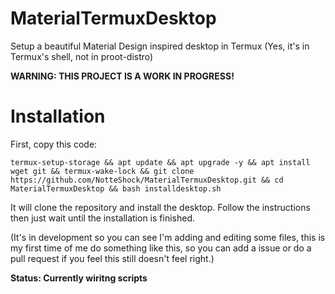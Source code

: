 # MaterialTermuxDesktop

Setup a beautiful Material Design inspired desktop in Termux (Yes, it's in Termux's shell, not in proot-distro)

**WARNING: THIS PROJECT IS A WORK IN PROGRESS!**

# Installation

First, copy this code:
```
termux-setup-storage && apt update && apt upgrade -y && apt install wget git && termux-wake-lock && git clone https://github.com/NotteShock/MaterialTermuxDesktop.git && cd MaterialTermuxDesktop && bash installdesktop.sh
```
It will clone the repository and install the desktop. Follow the instructions then just wait until the installation is finished.

(It's in development so you can see I'm adding and editing some files, this is my first time of me do something like this, so you can add a issue or do a pull request if you feel this still doesn't feel right.)

**Status: Currently wiritng scripts**
